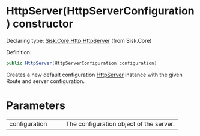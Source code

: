 <!--

Copyrights 2023 Sisk Framework - CypherPotato
Published under MIT license

!!! DO NOT EDIT THIS FILE !!!
This file was generated by a tool in the Sisk package. To edit the information in this documentation,
edit the XML documentation present in the Sisk source code.

-->


# HttpServer(HttpServerConfiguration) constructor

Declaring type: [Sisk.Core.Http.HttpServer](/read?q=/contents/spec/Sisk.Core.Http.HttpServer.md) (from Sisk.Core)


Definition:

```cs
public HttpServer(HttpServerConfiguration configuration)
```

Creates a new default configuration <a href="/read?q=/contents/spec/Sisk.Core.Http.HttpServer.md">HttpServer</a> instance with the given Route and server configuration.


# Parameters

<table>
    <tbody>
<tr>
    <td width="33%">configuration</td>
    <td>The configuration object of the server.</td>
</tr>
    </tbody>
</table>
